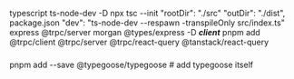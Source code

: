 typescript ts-node-dev -D
npx tsc --init
    "rootDir": "./src" 
    "outDir": "./dist",     
package.json
    "dev": "ts-node-dev --respawn -transpileOnly src/index.ts"
express @trpc/server morgan
    @types/express -D
***************client***************
pnpm add @trpc/client  @trpc/server @trpc/react-query @tanstack/react-query
###
pnpm add --save @typegoose/typegoose # add typegoose itself